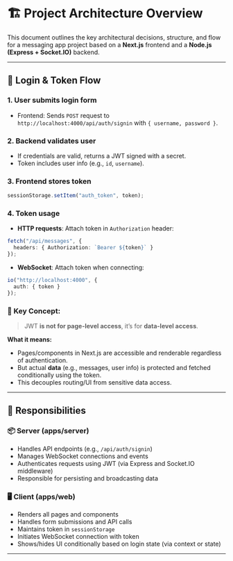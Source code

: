 # 🏗️ Project Architecture Overview

This document outlines the key architectural decisions, structure, and flow for a messaging app project based on a **Next.js** frontend and a **Node.js (Express + Socket.IO)** backend.

---

## 🔐 Login & Token Flow

### 1. **User submits login form**

* Frontend: Sends `POST` request to `http://localhost:4000/api/auth/signin` with `{ username, password }`.

### 2. **Backend validates user**

* If credentials are valid, returns a JWT signed with a secret.
* Token includes user info (e.g., `id`, `username`).

### 3. **Frontend stores token**

```ts
sessionStorage.setItem("auth_token", token);
```

### 4. **Token usage**

* **HTTP requests**: Attach token in `Authorization` header:

```ts
fetch("/api/messages", {
  headers: { Authorization: `Bearer ${token}` }
});
```

* **WebSocket**: Attach token when connecting:

```ts
io("http://localhost:4000", {
  auth: { token }
});
```

### 🧠 Key Concept:

> JWT **is not for page-level access**, it’s for **data-level access**.

**What it means:**

* Pages/components in Next.js are accessible and renderable regardless of authentication.
* But actual **data** (e.g., messages, user info) is protected and fetched conditionally using the token.
* This decouples routing/UI from sensitive data access.

---

## 🧠 Responsibilities

### 📦 Server (apps/server)

* Handles API endpoints (e.g., `/api/auth/signin`)
* Manages WebSocket connections and events
* Authenticates requests using JWT (via Express and Socket.IO middleware)
* Responsible for persisting and broadcasting data

### 🖥️ Client (apps/web)

* Renders all pages and components
* Handles form submissions and API calls
* Maintains token in `sessionStorage`
* Initiates WebSocket connection with token
* Shows/hides UI conditionally based on login state (via context or state)

---
